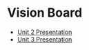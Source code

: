 # Vision Board
<ul>
  <li>
   <a href="https://www.youtube.com/watch?v=8vZD23vfrz8">Unit 2 Presentation</a>
  </li>
  <li>
   <a href="#">Unit 3 Presentation</a>
  </li>
</ul>
